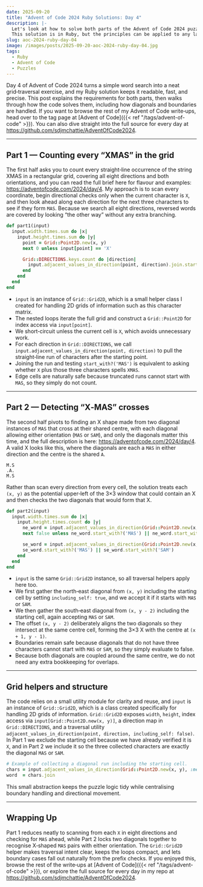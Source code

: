 ```yaml
---
date: 2025-09-20
title: "Advent of Code 2024 Ruby Solutions: Day 4"
description: |-
  Let's look at how to solve both parts of the Advent of Code 2024 puzzle on day 4.
  This solution is in Ruby, but the principles can be applied to any language.
slug: aoc-2024-ruby-day-04
image: /images/posts/2025-09-20-aoc-2024-ruby-day-04.jpg
tags:
  - Ruby
  - Advent of Code
  - Puzzles
---
```


Day 4 of Advent of Code 2024 turns a simple word search into a neat grid‑traversal exercise, and my Ruby solution keeps it readable, fast, and precise.
This post explains the requirements for both parts, then walks through how the code solves them, including how diagonals and boundaries are handled.
If you want to browse the rest of my Advent of Code write‑ups, head over to the tag page at [Advent of Code]({{< ref "/tags/advent-of-code" >}}).
You can also dive straight into the full source for every day at https://github.com/sdjmchattie/AdventOfCode2024.

---

## Part 1 — Counting every “XMAS” in the grid

The first half asks you to count every straight‑line occurrence of the string XMAS in a rectangular grid, covering all eight directions and both orientations, and you can read the full brief here for flavour and examples: https://adventofcode.com/2024/day/4.
My approach is to scan every coordinate, begin directional checks only when the current character is `X`, and then look ahead along each direction for the next three characters to see if they form `MAS`.
Because we search all eight directions, reversed words are covered by looking “the other way” without any extra branching.

```ruby
def part1(input)
  input.width.times.sum do |x|
    input.height.times.sum do |y|
      point = Grid::Point2D.new(x, y)
      next 0 unless input[point] == 'X'

      Grid::DIRECTIONS.keys.count do |direction|
        input.adjacent_values_in_direction(point, direction).join.start_with?('MAS')
      end
    end
  end
end
```

- `input` is an instance of `Grid::Grid2D`, which is a small helper class I created for handling 2D grids of information such as this character matrix.
- The nested loops iterate the full grid and construct a `Grid::Point2D` for index access via `input[point]`.
- We short‑circuit unless the current cell is `X`, which avoids unnecessary work.
- For each direction in `Grid::DIRECTIONS`, we call `input.adjacent_values_in_direction(point, direction)` to pull the straight‑line run of characters after the starting point.
- Joining the run and testing `start_with?('MAS')` is equivalent to asking whether `X` plus those three characters spells `XMAS`.
- Edge cells are naturally safe because truncated runs cannot start with `MAS`, so they simply do not count.

---

## Part 2 — Detecting “X‑MAS” crosses

The second half pivots to finding an X shape made from two diagonal instances of `MAS` that cross at their shared centre, with each diagonal allowing either orientation (`MAS` or `SAM`), and only the diagonals matter this time, and the full description is here: https://adventofcode.com/2024/day/4.
A valid X looks like this, where the diagonals are each a `MAS` in either direction and the centre is the shared `A`.

```text
M.S
.A.
M.S
```

Rather than scan every direction from every cell, the solution treats each `(x, y)` as the potential upper‑left of the 3×3 window that could contain an X and then checks the two diagonals that would form that X.

```ruby
def part2(input)
  input.width.times.sum do |x|
    input.height.times.count do |y|
      ne_word = input.adjacent_values_in_direction(Grid::Point2D.new(x, y), :ne, including_self: true).join
      next false unless ne_word.start_with?('MAS') || ne_word.start_with?('SAM')

      se_word = input.adjacent_values_in_direction(Grid::Point2D.new(x, y - 2), :se, including_self: true).join
      se_word.start_with?('MAS') || se_word.start_with?('SAM')
    end
  end
end
```

- `input` is the same `Grid::Grid2D` instance, so all traversal helpers apply here too.
- We first gather the north‑east diagonal from `(x, y)` including the starting cell by setting `including_self: true`, and we accept it if it starts with `MAS` or `SAM`.
- We then gather the south‑east diagonal from `(x, y - 2)` including the starting cell, again accepting `MAS` or `SAM`.
- The offset `(x, y - 2)` deliberately aligns the two diagonals so they intersect at the same centre cell, forming the 3×3 X with the centre at `(x + 1, y - 1)`.
- Boundaries remain safe because diagonals that do not have three characters cannot start with `MAS` or `SAM`, so they simply evaluate to false.
- Because both diagonals are coupled around the same centre, we do not need any extra bookkeeping for overlaps.

---

## Grid helpers and structure

The code relies on a small utility module for clarity and reuse, and `input` is an instance of `Grid::Grid2D`, which is a class created specifically for handling 2D grids of information.
`Grid::Grid2D` exposes `width`, `height`, index access via `input[Grid::Point2D.new(x, y)]`, a direction map in `Grid::DIRECTIONS`, and a traversal utility `adjacent_values_in_direction(point, direction, including_self: false)`.
In Part 1 we exclude the starting cell because we have already verified it is `X`, and in Part 2 we include it so the three collected characters are exactly the diagonal `MAS` or `SAM`.

```ruby
# Example of collecting a diagonal run including the starting cell.
chars = input.adjacent_values_in_direction(Grid::Point2D.new(x, y), :ne, including_self: true)
word  = chars.join
```

This small abstraction keeps the puzzle logic tidy while centralising boundary handling and directional movement.

---

## Wrapping Up

Part 1 reduces neatly to scanning from each `X` in eight directions and checking for `MAS` ahead, while Part 2 locks two diagonals together to recognise X‑shaped `MAS` pairs with either orientation.
The `Grid::Grid2D` helper makes traversal intent clear, keeps the loops compact, and lets boundary cases fall out naturally from the prefix checks.
If you enjoyed this, browse the rest of the write‑ups at [Advent of Code]({{< ref "/tags/advent-of-code" >}}), or explore the full source for every day in my repo at https://github.com/sdjmchattie/AdventOfCode2024.
